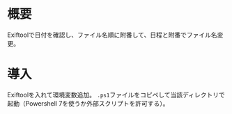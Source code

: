 # 概要
Exiftoolで日付を確認し、ファイル名順に附番して、日程と附番でファイル名変更。

# 導入
Exiftoolを入れて環境変数追加。
```.ps1```ファイルをコピペして当該ディレクトリで起動（Powershell 7を使うか外部スクリプトを許可する）。
